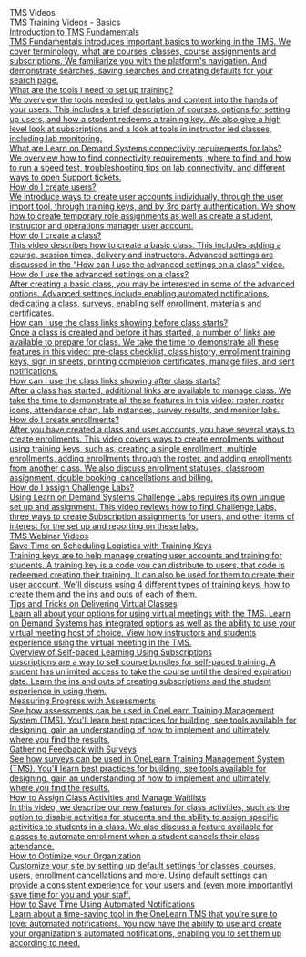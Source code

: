 <!-- 
    Adding new documents!
    1. Duplicate the following:
        <a class="subtopic_link" href="insert_document_link_here*">
            <div class="subtopic_title">insert_document_title here</div>
            <div class="subtopic_description">insert_document_description_here</div>
        </a>
    2. Replace:
        href link with your document's link
        subtopic_title text with your document's title
        subtopic_description text with your document's description
    3. Place in respective subtopic group
    4. Ensure to add the new document in TMS Videos index
-->

<div class="categoriesHeader" tabindex="0" title="Administrator TMS Videos">TMS Videos</div>
<div class="accordionModule">
  <div class="subtopic selected">
    <div class="subtopic_header" tabindex="0" title="Administrator TMS Videos" role="button" aria-selected="true" selected>TMS Training Videos - Basics</div>
     <div class="subtopic_links">
        <a class="subtopic_link" href="https://youtu.be/J6q49kpcrP0" target="_blank">
        <div class="subtopic_title">Introduction to TMS Fundamentals</div>
          <div class="subtopic_description">TMS Fundamentals introduces important basics to working in the TMS. We cover terminology, what are courses, classes, course assignments and subscriptions. We familiarize you with the platform's navigation. And demonstrate searches, saving searches and creating defaults for your search page.</div>
      </a>
      <a class="subtopic_link" href="https://youtu.be/ZKaDXJbTG7c" target="_blank">
        <div class="subtopic_title">What are the tools I need to set up training?</div>
          <div class="subtopic_description">We overview the tools needed to get labs and content into the hands of your users. This includes a brief description of courses, options for setting up users, and how a student redeems a training key. We also give a high level look at subscriptions and a look at tools in instructor led classes, including lab monitoring.</div>
      </a>
          <a class="subtopic_link" href="https://youtu.be/XRk4TkXjnY0" target="_blank">
        <div class="subtopic_title">What are Learn on Demand Systems connectivity requirements for labs?</div>
          <div class="subtopic_description">We overview how to find connectivity requirements, where to find and how to run a speed test, troubleshooting tips on lab connectivity, and different ways to open Support tickets.</div>
      </a>
         <a class="subtopic_link" href="https://youtu.be/VcWiTOW-Iq0" target="_blank">
        <div class="subtopic_title">How do I create users?</div>
          <div class="subtopic_description">We introduce ways to create user accounts individually, through the user import tool, through training keys, and by 3rd party authentication. We show how to create temporary role assignments as well as create a student, instructor and operations manager user account.</div>
      </a>
         <a class="subtopic_link" href="https://youtu.be/IqGdtbEZZNI" target="_blank">
        <div class="subtopic_title">How do I create a class?</div>
          <div class="subtopic_description">This video describes how to create a basic class. This includes adding a course, session times, delivery and instructors. Advanced settings are discussed in the "How can I use the advanced settings on a class" video.</div>
      </a>
      <a class="subtopic_link" href="https://youtu.be/5QWM385xCJI" target="_blank">
        <div class="subtopic_title">How do I use the advanced settings on a class?</div>
          <div class="subtopic_description">After creating a basic class, you may be interested in some of the advanced options. Advanced settings include enabling automated notifications, dedicating a class, surveys, enabling self enrollment, materials and certificates.</div>
      </a>
      <a class="subtopic_link" href="https://youtu.be/pU3HAt5jm8o" target="_blank">
        <div class="subtopic_title">How can I use the class links showing before class starts?</div>
          <div class="subtopic_description">Once a class is created and before it has started, a number of links are available to prepare for class. We take the time to demonstrate all these features in this video: pre-class checklist, class history, enrollment training keys, sign in sheets, printing completion certificates, manage files, and sent notifications. </div>
      </a>
      <a class="subtopic_link" href="https://youtu.be/Ug4AYUyHKhw" target="_blank">
        <div class="subtopic_title">How can I use the class links showing after class starts?</div>
          <div class="subtopic_description">After a class has started, additional links are available to manage class. We take the time to demonstrate all these features in this video: roster, roster icons, attendance chart, lab instances, survey results, and monitor labs.</div>
      </a>
      <a class="subtopic_link" href="https://youtu.be/3O3b8xAv9II" target="_blank">
        <div class="subtopic_title">How do I create enrollments?</div>
          <div class="subtopic_description">After you have created a class and user accounts, you have several ways to create enrollments. This video covers ways to create enrollments without using training keys, such as, creating a single enrollment, multiple enrollments, adding enrollments through the roster, and adding enrollments from another class. We also discuss enrollment statuses, classroom assignment, double booking, cancellations and billing.</div>
      </a>
      <a class="subtopic_link" href="https://youtu.be/tw0M4c7BchM" target="_blank">
        <div class="subtopic_title">How do I assign Challenge Labs?</div>
          <div class="subtopic_description">Using Learn on Demand Systems Challenge Labs requires its own unique set up and assignment. This video reviews how to find Challenge Labs, three ways to create Subscription assignments for users, and other items of interest for the set up and reporting on these labs.</div>
          </div>
    </div>
    <div class="subtopic_header" tabindex="0" title="TMS Webinar Videos" role="button" aria-selected="false">TMS Webinar Videos</div>
    <div class="subtopic_links">
         <a class="subtopic_link" href="https://youtu.be/gxxrrFUpdXY" target="_blank">
            <div class="subtopic_title">Save Time on Scheduling Logistics with Training Keys</div>
            <div class="subtopic_description">Training keys are to help manage creating user accounts and training for students. A training key is a code you can distribute to 
                users, that code is redeemed creating their training. It can also be used for them to create their user account. We'll discuss using 4 different types of training keys, how to create them and the ins and outs of each of them.</div>
        </a>  
       <a class="subtopic_link" href="https://youtu.be/faZC2WEz47Q" target="_blank">
            <div class="subtopic_title">Tips and Tricks on Delivering Virtual Classes</div>
            <div class="subtopic_description">Learn all about your options for using virtual meetings with the TMS. Learn on Demand Systems has integrated options as well as the ability to use your virtual meeting host of choice. View how instructors and students experience using the virtual meeting in the TMS.</div>
        </a>
       <a class="subtopic_link" href="https://youtu.be/YCixm7y9nLQ" target="_blank">
            <div class="subtopic_title">Overview of Self-paced Learning Using Subscriptions</div>
            <div class="subtopic_description">ubscriptions are a way to sell course bundles for self-paced training. A student has unlimited access to take the course until the desired expiration date. Learn the ins and outs of creating subscriptions and the student experience in using them.</div>
        </a>
       <a class="subtopic_link" href="https://youtu.be/aBfMbWChn0s" target="_blank">
            <div class="subtopic_title">Measuring Progress with Assessments</div>
            <div class="subtopic_description">See how assessments can be used in OneLearn Training  Management System (TMS). You'll learn best practices for building, see tools available for designing, gain an understanding of how to implement and ultimately, where you find the results.</div>
        </a>
       <a class="subtopic_link" href="https://youtu.be/JIauDXYAgfc" target="_blank">
            <div class="subtopic_title">Gathering Feedback with Surveys</div>
            <div class="subtopic_description">See how surveys can be used in OneLearn Training Management System (TMS). You'll learn best practices for building, see tools available for designing, gain an understanding of how to implement and ultimately, where you find the results.</div>
        </a>
        <a class="subtopic_link" href="https://youtu.be/q9NrsL3f-Z8" target="_blank">
            <div class="subtopic_title">How to Assign Class Activities and Manage Waitlists</div>
            <div class="subtopic_description">In this video, we describe our new features for class activities, such as the option to disable activities for students and the ability to assign specific activities to students in a class. We also discuss a feature available for classes to automate enrollment when a student cancels their class attendance.</div>
        </a>
        <a class="subtopic_link" href="https://youtu.be/OCqQFxNy5qo" target="_blank">
            <div class="subtopic_title">How to Optimize your Organization</div>
            <div class="subtopic_description">Customize your site by setting up default settings for classes, courses, users,  enrollment cancellations and more. Using default settings can provide a consistent experience for your users and (even more importantly) save time for you and your staff.</div>
        </a>
        <a class="subtopic_link" href="https://youtu.be/Aa3cS-z80aY" target="_blank">
            <div class="subtopic_title">How to Save Time Using Automated Notifications</div>
            <div class="subtopic_description">Learn about a time-saving tool in the OneLearn TMS that you're sure to love: automated  notifications. You now have the ability to use and create your organization's automated notifications, enabling you to set them up according to need. </div>
        </a>
</div>
      </a>
     </a>
    </div>
  </div>
</div>
